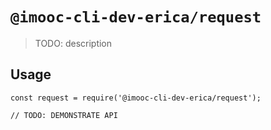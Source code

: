 # `@imooc-cli-dev-erica/request`

> TODO: description

## Usage

```
const request = require('@imooc-cli-dev-erica/request');

// TODO: DEMONSTRATE API
```
